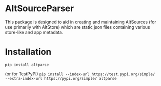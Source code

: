 # AltSourceParser

This package is designed to aid in creating and maintaining AltSources (for use primarily with AltStore) which are static json files containing various store-like and app metadata.

# Installation

``pip install altparse``

(or for TestPyPI)
``pip install --index-url https://test.pypi.org/simple/ --extra-index-url https://pypi.org/simple/ altparse``
